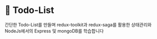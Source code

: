 # 📝 Todo-List

간단한 Todo-List를 만들며 redux-toolkit과 redux-saga를 활용한 상태관리와 NodeJs에서의 Express 및 mongoDB를 학습합니다
